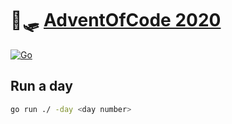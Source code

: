 # 🎄🛷 [AdventOfCode 2020](https://adventofcode.com/2020)
[![Go](https://github.com/frux/adventofcode2020/workflows/Advent%20of%20code/badge.svg?branch=master)](https://github.com/frux/adventofcode2020/actions?query=workflow%3A%22Advent+of+code%22)

## Run a day
```bash
go run ./ -day <day number>
```
